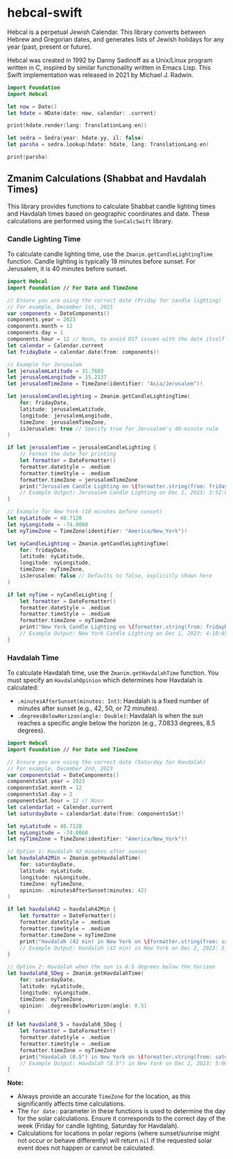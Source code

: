 # hebcal-swift

Hebcal is a perpetual Jewish Calendar. This library converts between
Hebrew and Gregorian dates, and generates lists of Jewish holidays for
any year (past, present or future).

Hebcal was created in 1992 by Danny Sadinoff as a Unix/Linux program
written in C, inspired by similar functionality written in Emacs
Lisp. This Swift implementation was released in 2021 by
Michael J. Radwin.

```swift
import Foundation
import Hebcal

let now = Date()
let hdate = HDate(date: now, calendar: .current)

print(hdate.render(lang: TranslationLang.en))

let sedra = Sedra(year: hdate.yy, il: false)
let parsha = sedra.lookup(hdate: hdate, lang: TranslationLang.en)

print(parsha)
```

## Zmanim Calculations (Shabbat and Havdalah Times)

This library provides functions to calculate Shabbat candle lighting times and Havdalah times based on geographic coordinates and date. These calculations are performed using the `SunCalcSwift` library.

### Candle Lighting Time

To calculate candle lighting time, use the `Zmanim.getCandleLightingTime` function. Candle lighting is typically 18 minutes before sunset. For Jerusalem, it is 40 minutes before sunset.

```swift
import Hebcal
import Foundation // For Date and TimeZone

// Ensure you are using the correct date (Friday for candle lighting)
// For example, December 1st, 2023
var components = DateComponents()
components.year = 2023
components.month = 12
components.day = 1
components.hour = 12 // Noon, to avoid DST issues with the date itself
let calendar = Calendar.current
let fridayDate = calendar.date(from: components)!

// Example for Jerusalem
let jerusalemLatitude = 31.7683
let jerusalemLongitude = 35.2137
let jerusalemTimeZone = TimeZone(identifier: "Asia/Jerusalem")!

let jerusalemCandleLighting = Zmanim.getCandleLightingTime(
    for: fridayDate,
    latitude: jerusalemLatitude,
    longitude: jerusalemLongitude,
    timeZone: jerusalemTimeZone,
    isJerusalem: true // Specify true for Jerusalem's 40-minute rule
)

if let jerusalemTime = jerusalemCandleLighting {
    // Format the date for printing
    let formatter = DateFormatter()
    formatter.dateStyle = .medium
    formatter.timeStyle = .medium
    formatter.timeZone = jerusalemTimeZone
    print("Jerusalem Candle Lighting on \(formatter.string(from: fridayDate)): \(formatter.string(from: jerusalemTime))")
    // Example Output: Jerusalem Candle Lighting on Dec 1, 2023: 3:52:05 PM
}

// Example for New York (18 minutes before sunset)
let nyLatitude = 40.7128
let nyLongitude = -74.0060
let nyTimeZone = TimeZone(identifier: "America/New_York")!

let nyCandleLighting = Zmanim.getCandleLightingTime(
    for: fridayDate,
    latitude: nyLatitude,
    longitude: nyLongitude,
    timeZone: nyTimeZone,
    isJerusalem: false // Defaults to false, explicitly shown here
)

if let nyTime = nyCandleLighting {
    let formatter = DateFormatter()
    formatter.dateStyle = .medium
    formatter.timeStyle = .medium
    formatter.timeZone = nyTimeZone
    print("New York Candle Lighting on \(formatter.string(from: fridayDate)): \(formatter.string(from: nyTime))")
    // Example Output: New York Candle Lighting on Dec 1, 2023: 4:10:45 PM
}
```

### Havdalah Time

To calculate Havdalah time, use the `Zmanim.getHavdalahTime` function. You must specify an `HavdalahOpinion` which determines how Havdalah is calculated:

- `.minutesAfterSunset(minutes: Int)`: Havdalah is a fixed number of minutes after sunset (e.g., 42, 50, or 72 minutes).
- `.degreesBelowHorizon(angle: Double)`: Havdalah is when the sun reaches a specific angle below the horizon (e.g., 7.0833 degrees, 8.5 degrees).

```swift
import Hebcal
import Foundation // For Date and TimeZone

// Ensure you are using the correct date (Saturday for Havdalah)
// For example, December 2nd, 2023
var componentsSat = DateComponents()
componentsSat.year = 2023
componentsSat.month = 12
componentsSat.day = 2
componentsSat.hour = 12 // Noon
let calendarSat = Calendar.current
let saturdayDate = calendarSat.date(from: componentsSat)!

let nyLatitude = 40.7128
let nyLongitude = -74.0060
let nyTimeZone = TimeZone(identifier: "America/New_York")!

// Option 1: Havdalah 42 minutes after sunset
let havdalah42Min = Zmanim.getHavdalahTime(
    for: saturdayDate,
    latitude: nyLatitude,
    longitude: nyLongitude,
    timeZone: nyTimeZone,
    opinion: .minutesAfterSunset(minutes: 42)
)

if let havdalah42 = havdalah42Min {
    let formatter = DateFormatter()
    formatter.dateStyle = .medium
    formatter.timeStyle = .medium
    formatter.timeZone = nyTimeZone
    print("Havdalah (42 min) in New York on \(formatter.string(from: saturdayDate)): \(formatter.string(from: havdalah42))")
    // Example Output: Havdalah (42 min) in New York on Dec 2, 2023: 5:10:45 PM
}

// Option 2: Havdalah when the sun is 8.5 degrees below the horizon
let havdalah8_5Deg = Zmanim.getHavdalahTime(
    for: saturdayDate,
    latitude: nyLatitude,
    longitude: nyLongitude,
    timeZone: nyTimeZone,
    opinion: .degreesBelowHorizon(angle: 8.5)
)

if let havdalah8_5 = havdalah8_5Deg {
    let formatter = DateFormatter()
    formatter.dateStyle = .medium
    formatter.timeStyle = .medium
    formatter.timeZone = nyTimeZone
    print("Havdalah (8.5°) in New York on \(formatter.string(from: saturdayDate)): \(formatter.string(from: havdalah8_5))")
    // Example Output: Havdalah (8.5°) in New York on Dec 2, 2023: 5:06:15 PM (approx.)
}
```

**Note:**
- Always provide an accurate `TimeZone` for the location, as this significantly affects time calculations.
- The `for date:` parameter in these functions is used to determine the day for the solar calculations. Ensure it corresponds to the correct day of the week (Friday for candle lighting, Saturday for Havdalah).
- Calculations for locations in polar regions (where sunset/sunrise might not occur or behave differently) will return `nil` if the requested solar event does not happen or cannot be calculated.
